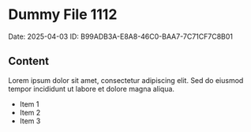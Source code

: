 # Dummy File 1112

Date: 2025-04-03
ID: B99ADB3A-E8A8-46C0-BAA7-7C71CF7C8B01

## Content

Lorem ipsum dolor sit amet, consectetur adipiscing elit.
Sed do eiusmod tempor incididunt ut labore et dolore magna aliqua.

* Item 1
* Item 2
* Item 3
